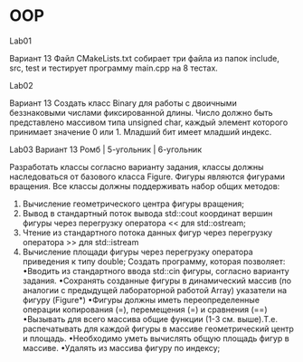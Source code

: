 # OOP 
Lab01

Вариант 13
Файл CMakeLists.txt собирает три файла из папок include, src, test и тестирует программу main.cpp на 8 тестах.

Lab02

Вариант 13 
Создать класс Binary для работы с двоичными беззнаковыми числами фиксированной длины. Число должно
быть представлено массивом типа unsigned char, каждый элемент которого принимает значение 0 или 1.
Младший бит имеет младший индекс. 


Lab03
Вариант 13    Ромб | 5-угольник | 6-угольник

Разработать классы согласно варианту задания, классы должны наследоваться от базового
класса Figure. Фигуры являются фигурами вращения.
Все классы должны поддерживать набор общих методов:
1. Вычисление геометрического центра фигуры вращения;
2. Вывод в стандартный поток вывода std::cout координат вершин фигуры через
перегрузку оператора << для std::ostream;
3. Чтение из стандартного потока данных фигур через перегрузку оператора >> для
std::istream
4. Вычисление площади фигуры через перегрузку оператора приведения к типу double;
Создать программу, которая позволяет:
•Вводить из стандартного ввода std::cin фигуры, согласно варианту задания.
•Сохранять созданные фигуры в динамический массив (по аналогии с предыдущей
лабораторной работой Array) указатели на фигуру (Figure*)
•Фигуры должны иметь переопределенные операции копирования (=), перемещения (=) и
сравнения (==)
•Вызывать для всего массива общие функции (1-3 см. выше).Т.е. распечатывать для
каждой фигуры в массиве геометрический центр и площадь.
•Необходимо уметь вычислять общую площадь фигур в массиве.
•Удалять из массива фигуру по индексу;
